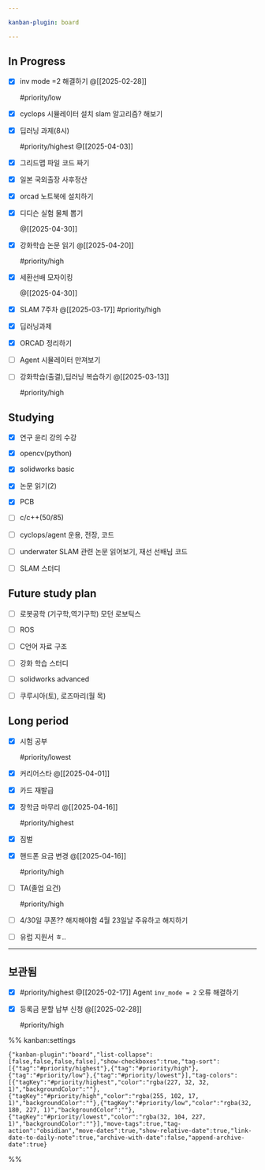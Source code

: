 ```yaml
---

kanban-plugin: board

---
```


## In Progress

- [x] inv mode =2 해결하기
	@[[2025-02-28]]
	
	#priority/low
- [x] cyclops 시뮬레이터 설치
	slam 알고리즘? 해보기
- [x] 딥러닝 과제(8시)
	
	#priority/highest 
	@[[2025-04-03]]
- [x] 그리드맵 파일 코드 짜기
- [x] 일본 국외출장 사후정산
- [x] orcad 노트북에 설치하기
- [x] 디디슨 실험 물체 뽑기
	
	@[[2025-04-30]]
- [x] 강화학습 논문 읽기
	@[[2025-04-20]]
	
	#priority/high
- [x] 세환선배 모자이킹
	
	@[[2025-04-30]]
- [x] SLAM 7주차
	@[[2025-03-17]]
	#priority/high
- [x] 딥러닝과제
- [x] ORCAD 정리하기
- [ ] Agent 시뮬레이터 만져보기
- [ ] 강화학습(출결),딥러닝 복습하기
	@[[2025-03-13]]
	
	#priority/high


## Studying

- [x] 연구 윤리 강의 수강
- [x] opencv(python)
- [x] solidworks basic
- [x] 논문 읽기(2)
- [x] PCB
- [ ] c/c++(50/85)
- [ ] cyclops/agent 운용, 전장, 코드
- [ ] underwater SLAM 관련 논문 읽어보기, 재선 선배님 코드
- [ ] SLAM 스터디


## Future study plan

- [ ] 로봇공학
	(기구학,역기구학)
	모던 로보틱스
- [ ] ROS
- [ ] C언어 자료 구조
- [ ] 강화 학습 스터디
- [ ] solidworks advanced
- [ ] 쿠루시아(토), 로즈마리(월 목)


## Long period

- [x] 시험 공부
	
	#priority/lowest
- [x] 커리어스타
	@[[2025-04-01]]
- [x] 카드 재발급
- [x] 장학금 마무리
	@[[2025-04-16]]
	
	#priority/highest
- [x] 짐벌
- [x] 핸드폰 요금 변경
	@[[2025-04-16]]
	
	#priority/high
- [ ] TA(졸업 요건)
	
	#priority/high
- [ ] 4/30일 쿠폰?? 해지해야함
	4월 23일날 주유하고 해지하기
- [ ] 유럽 지원서 ㅎ..


***

## 보관됨

- [x] #priority/highest @[[2025-02-17]]
	Agent `inv_mode = 2` 오류 해결하기
- [x] 등록금 분할 납부 신청
	@[[2025-02-28]]
	
	#priority/high

%% kanban:settings
```
{"kanban-plugin":"board","list-collapse":[false,false,false,false],"show-checkboxes":true,"tag-sort":[{"tag":"#priority/highest"},{"tag":"#priority/high"},{"tag":"#priority/low"},{"tag":"#priority/lowest"}],"tag-colors":[{"tagKey":"#priority/highest","color":"rgba(227, 32, 32, 1)","backgroundColor":""},{"tagKey":"#priority/high","color":"rgba(255, 102, 17, 1)","backgroundColor":""},{"tagKey":"#priority/low","color":"rgba(32, 180, 227, 1)","backgroundColor":""},{"tagKey":"#priority/lowest","color":"rgba(32, 104, 227, 1)","backgroundColor":""}],"move-tags":true,"tag-action":"obsidian","move-dates":true,"show-relative-date":true,"link-date-to-daily-note":true,"archive-with-date":false,"append-archive-date":true}
```
%%